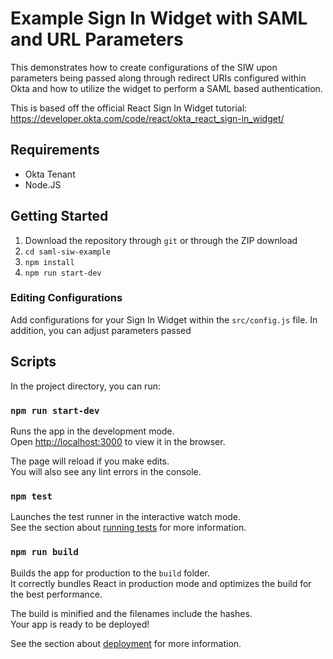 # Example Sign In Widget with SAML and URL Parameters
This demonstrates how to create configurations of the SIW upon parameters being passed along through redirect URIs configured within Okta and how to utilize the widget to perform a SAML based authentication.

This is based off the official React Sign In Widget tutorial: https://developer.okta.com/code/react/okta_react_sign-in_widget/

## Requirements
- Okta Tenant
- Node.JS

## Getting Started
1. Download the repository through `git` or through the ZIP download
2. `cd saml-siw-example`
3. `npm install`
4. `npm run start-dev`

### Editing Configurations
Add configurations for your Sign In Widget within the `src/config.js` file. In addition, you can adjust parameters passed

## Scripts

In the project directory, you can run:

### `npm run start-dev`

Runs the app in the development mode.\
Open [http://localhost:3000](http://localhost:3000) to view it in the browser.

The page will reload if you make edits.\
You will also see any lint errors in the console.

### `npm test`

Launches the test runner in the interactive watch mode.\
See the section about [running tests](https://facebook.github.io/create-react-app/docs/running-tests) for more information.

### `npm run build`

Builds the app for production to the `build` folder.\
It correctly bundles React in production mode and optimizes the build for the best performance.

The build is minified and the filenames include the hashes.\
Your app is ready to be deployed!

See the section about [deployment](https://facebook.github.io/create-react-app/docs/deployment) for more information.
